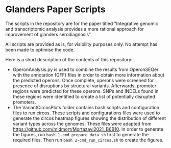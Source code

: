 # Glanders Paper Scripts

The scripts in the repository are for the paper titled "Integrative genomic and transcriptomic analysis provides a more rational approach for improvement of glanders serodiagnosis".

All scripts are provided as is, for visibility purposes only. No attempt has been made to optimise the code.

Here is a short description of the contents of this repository:
- OperonAnalysis.py is used to combine the results from OperonSEQer with the annotation (GFF) files in order to obtain more information about the predicted operons. Once complete, operons were screened for presence of disruptions by structural variants. Afterwards, promoter regions were predicted for these operons. SNPs and INDELs found in these regions were identified to create a list of potentially disrupted promoters. 
- The VariantCircosPlots folder contains bash scripts and configuration files to run circos. These scripts and configurations files were used to generate the circos heatmap figures showing the distribution of different variant types across the genomes. These files were adapted from https://github.com/mldmort/Mortazavi2021_B6B10. In order to generate the figures, run `bash 1-cmd_prepare_data.sh` first to generate the required files. Then run `bash 2-cmd_run_circos.sh` to create the figures.
